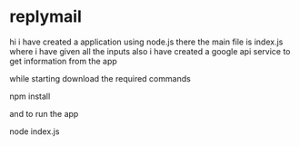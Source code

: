 # replymail
hi i have created a application using node.js there the main file is index.js where i have given all the inputs 
also i have created a google api service to get information from the app 

while starting download the required commands 

npm install 

and to run the app 

node index.js
